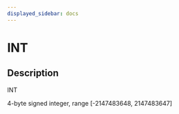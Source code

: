 ```yaml
---
displayed_sidebar: docs
---
```


# INT

## Description

INT

4-byte signed integer, range [-2147483648, 2147483647]
